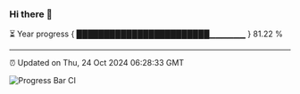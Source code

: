### Hi there 👋

⏳ Year progress { ████████████████████████▁▁▁▁▁▁ } 81.22 %

---

⏰ Updated on Thu, 24 Oct 2024 06:28:33 GMT

![Progress Bar CI](https://github.com/liununu/liununu/workflows/Progress%20Bar%20CI/badge.svg)
